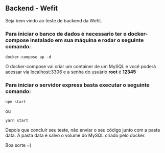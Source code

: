 ## Backend - Wefit

Seja bem vindo ao teste de backend da Wefit.

### Para iniciar o banco de dados é necessario ter o docker-compose instalado em sua máquina e rodar o seguinte comando:

    docker-compose up -d

O docker-compose vai criar um container de um MySQL e você poderá acessar via localhost:3306 e a senha do usuário **root** é **12345**

### Para iniciar o servidor express basta executar o seguinte comando:

    npm start

ou

    yarn start

Depois que concluir seu teste, não enviar o seu código junto com a pasta data. A pasta data é salvo o volume do MySQL criado pelo docker.

Boa sorte =)
